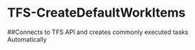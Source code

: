 # TFS-CreateDefaultWorkItems

##Connects to TFS API and creates commonly executed tasks Automatically
